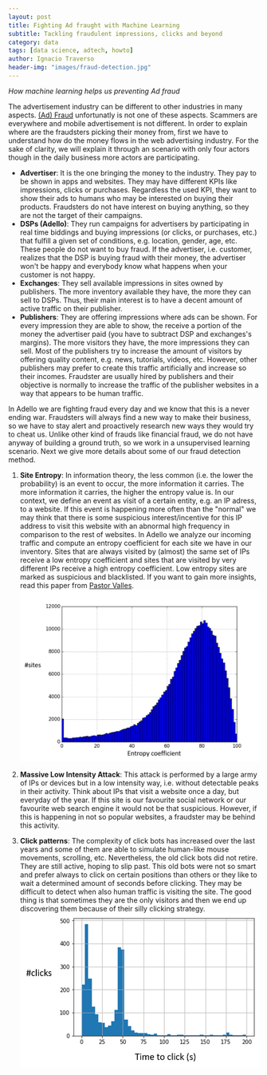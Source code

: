 ```yaml
---
layout: post
title: Fighting Ad fraught with Machine Learning
subtitle: Tackling fraudulent impressions, clicks and beyond
category: data
tags: [data science, adtech, howto]
author: Ignacio Traverso
header-img: "images/fraud-detection.jpg"
---
```


*How machine learning helps us preventing Ad fraud*

The advertisement industry can be different to other industries in many aspects. [(Ad) Fraud](https://en.wikipedia.org/wiki/Ad_fraud) unfortunatly is not one of these aspects. Scammers are everywhere and mobile advertisement is not different. In order to explain where are the fraudsters picking their money from, first we have to understand how do the money flows in the web advertising industry. For the sake of clarity, we will explain it through an scenario with only four actors though in the daily business more actors are participating.

* **Advertiser**: It is the one bringing the money to the industry. They pay to be shown in apps and websites. They may have different KPIs like impressions, clicks or purchases. Regardless the used KPI, they want to show their ads to humans who may be interested on buying their products. Fraudsters do not have interest on buying anything, so they are not the target of their campaigns.
* **DSPs (Adello)**: They run campaigns for advertisers by participating in real time biddings and buying impressions (or clicks, or purchases, etc.) that fulfill a given set of conditions, e.g. location, gender, age, etc. These people do not want to buy fraud. If the advertiser, i.e. customer, realizes that the DSP is buying fraud with their money, the advertiser won't be happy and everybody know what happens when your customer is not happy.
* **Exchanges**: They sell available impressions in sites owned by publishers. The more inventory available they have, the more they can sell to DSPs. Thus, their main interest is to have a decent amount of active traffic on their publisher.
* **Publishers**: They are offering impressions where ads can be shown. For every impression they are able to show, the receive a portion of the money the advertiser paid (you have to subtract DSP and exchanges's margins). The more visitors they have, the more impressions they can sell. Most of the publishers try to increase the amount of visitors by offering quality content, e.g. news, tutorials, videos, etc. However, other publishers may prefer to create this traffic artificially and increase so their incomes. Fraudster are usually hired by publishers and their objective is normally to increase the traffic of the publisher websites in a way that appears to be human traffic.

In Adello we are fighting fraud every day and we know that this is a never ending war. Fraudsters will always find a new way to make their business, so we have to stay alert and proactively research new ways they would try to cheat us. Unlike other kind of frauds like financial fraud, we do not have anyway of building a ground truth, so we work in a unsupervised learning scenario. Next we give more details about some of our fraud detection method.

1. **Site Entropy**: In information theory, the less common (i.e. the lower the probability) is an event to occur, the more information it carries. The more information it carries, the higher the entropy value is. In our context, we define an event as visit of a certain entity, e.g. an IP adress, to a website. If this event is happening more often than the "normal" we may think that there is some suspicious interest/incentive for this IP address to visit this website with an abnormal high frequency in comparison to the rest of websites. In Adello we analyze our incoming traffic and compute an entropy coefficient for each site we have in our inventory. Sites that are always visited by (almost) the same set of IPs receive a low entropy coefficient and sites that are visited by very different IPs receive a high entropy coefficient. Low entropy sites are marked as suspicious and blacklisted. If you want to gain more insights, read this paper from [Pastor Valles](http://eprints.networks.imdea.org/1595/). 
![Entropy](../images/entropy.png)

2. **Massive Low Intensity Attack**: This attack is performed by a large army of IPs or devices but in a low intensity way, i.e. without detectable peaks in their activity. Think about IPs that visit a website once a day, but everyday of the year. If this site is our favourite social network or our favourite web search engine it would not be that suspicious. However, if this is happening in not so popular websites, a fraudster may be behind this activity.

3. **Click patterns**: The complexity of click bots has increased over the last years and some of them are able to simulate human-like mouse movements, scrolling, etc. Nevertheless, the old click bots did not retire. They are still active, hoping to slip past. This old bots were not so smart and prefer always to click on certain positions than others or they like to wait a determined amount of seconds before clicking. They may be difficult to detect when also human traffic is visiting the site. The good thing is that sometimes they are the only visitors and then we end up discovering them because of their silly clicking strategy.
![Time to click](../images/timetoclick.png)
